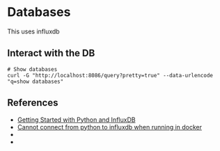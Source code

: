 # Databases

This uses influxdb

## Interact with the DB
```
# Show databases
curl -G "http://localhost:8086/query?pretty=true" --data-urlencode "q=show databases"

```

## References
* [Getting Started with Python and InfluxDB](https://www.influxdata.com/blog/getting-started-python-influxdb/)
* [Cannot connect from python to influxdb when running in docker](https://stackoverflow.com/questions/44551462/cannot-connect-from-python-to-influxdb-when-running-in-docker)
*
*
